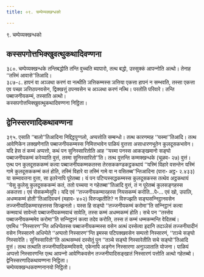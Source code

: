 ```yaml
---
title: ०९. चम्पेय्यक्खन्धको

---
```

९. चम्पेय्यक्खन्धको  


## कस्सपगोत्तभिक्खुवत्थुकथादिवण्णना

३८०. चम्पेय्यक्खन्धके तन्तिबद्धोति तन्ति वुच्‍चति ब्यापारो, तत्थ बद्धो, उस्सुक्‍कं आपन्‍नोति अत्थो। तेनाह ‘‘तस्मिं आवासे’’तिआदि।  
३८७-८. हापनं वा अञ्‍ञथा करणं वा नत्थीति ञत्तिकम्मस्स ञत्तिया एकत्ता हापनं न सम्भवति, तस्सा एकत्ता एव पच्छा ञत्तिठपनवसेन, द्विक्खत्तुं ठपनवसेन च अञ्‍ञथा करणं नत्थि। परतोति परिवारे। तन्ति पब्बाजनीयकम्मं, तस्साति अत्थो।  
कस्सपगोत्तभिक्खुवत्थुकथादिवण्णना निट्ठिता।  


## द्वेनिस्सरणादिकथावण्णना

३९५. एसाति ‘‘बालो’’तिआदिना निद्दिट्ठपुग्गलो, अप्पत्तोति सम्बन्धो। तत्थ कारणमाह ‘‘यस्मा’’तिआदि। तत्थ आवेणिकेन लक्खणेनाति पब्बाजनीयकम्मस्स निमित्तभावेन पाळियं वुत्तत्ता असाधारणभूतेन कुलदूसकभावेन। यदि हेस तं कम्मं अप्पत्तो, कथं पन सुनिस्सारितोति आह ‘‘यस्मा पनस्स आकङ्खमानो सङ्घो पब्बाजनीयकम्मं करेय्याति वुत्तं, तस्मा सुनिस्सारितो’’ति। तत्थ वुत्तन्ति कम्मक्खन्धके (चूळव॰ २७) वुत्तं।  
एत्थ पन कुलदूसककम्मं कत्वा पब्बाजनीयकम्मकतस्स तेरसककण्डकट्ठकथायं ‘‘यस्मिं विहारे वसन्तेन यस्मिं गामे कुलदूसककम्मं कतं होति, तस्मिं विहारे वा तस्मिं गामे वा न वसितब्ब’’न्तिआदिना (पारा॰ अट्ठ॰ २.४३३) या सम्मावत्तना वुत्ता, सा इतरेनापि पूरेतब्बा। यं पन पटिप्पस्सद्धकम्मस्स कुलदूसकस्स तत्थेव अट्ठकथायं ‘‘येसु कुलेसु कुलदूसककम्मं कतं, ततो पच्‍चया न गहेतब्बा’’तिआदि वुत्तं, तं न पूरेतब्बं कुलसङ्गहस्स अकतत्ता। एवं सेसकम्मेसुपि। यदि एवं ‘‘तज्‍जनीयकम्मारहस्स नियसकम्मं करोति…पे॰… एवं खो, उपालि, अधम्मकम्मं होती’’तिआदिवचनं (महाव॰ ४०२) विरुज्झतीति? न विरुज्झति सङ्घसन्‍निट्ठानवसेन तज्‍जनीयादिकम्मारहत्तस्स सिज्झनतो। यस्स हि सङ्घो ‘‘तज्‍जनीयकम्मं करोमा’’ति सन्‍निट्ठानं कत्वा कम्मवाचं सावेन्तो पब्बाजनीयकम्मवाचं सावेति, तस्स कम्मं अधम्मकम्मं होति। सचे पन ‘‘तस्सेव पब्बाजनीयकम्ममेव करोमा’’ति सन्‍निट्ठानं कत्वा तदेव करोति, तस्स तं कम्मं धम्मकम्मन्ति वेदितब्बं।  
एवमिध ‘‘निस्सारण’’न्ति अधिप्पेतस्स पब्बाजनीयकम्मस्स वसेन अत्थं दस्सेत्वा इदानि तदञ्‍ञेसं तज्‍जनीयादीनं वसेन निस्सारणे अधिप्पेते ‘‘अप्पत्तो निस्सारण’’न्ति इमस्स पटिपक्खवसेन सम्पत्तो निस्सारणं, ‘‘तञ्‍चे सङ्घो निस्सारेति। सुनिस्सारितो’’ति अत्थसम्भवं दस्सेतुं पुन ‘‘तञ्‍चे सङ्घो निस्सारेतीति सचे सङ्घो’’तिआदि वुत्तं। तत्थ तत्थाति तज्‍जनीयादिकम्मविसये, एकेनापि अङ्गेन निस्सारणा अनुञ्‍ञाताति योजना। पाळियं अप्पत्तो निस्सारणन्ति एत्थ आपन्‍नो आवेणिकवसेन तज्‍जनीयादिसङ्खातं निस्सारणं पत्तोति अत्थो गहेतब्बो।  
द्वेनिस्सरणादिकथावण्णना निट्ठिता।  
चम्पेय्यक्खन्धकवण्णनानयो निट्ठितो।  
